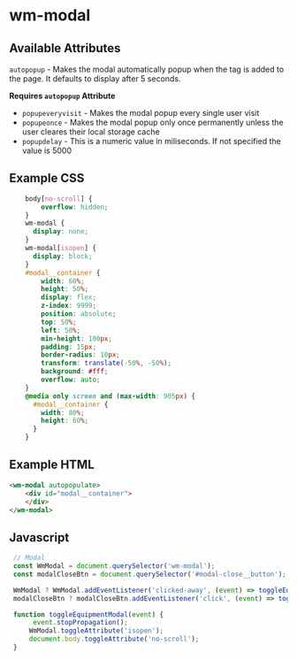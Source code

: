 # wm-modal

## Available Attributes

`autopopup` - Makes the modal automatically popup when the tag is added to the page. It defaults to display after 5 seconds.

**Requires `autopopup` Attribute**

- `popupeveryvisit` - Makes the modal popup every single user visit
- `popupeonce` - Makes the modal popup only once permanently unless the user cleares their local storage cache
- `popupdelay` - This is a numeric value in miliseconds. If not specified the value is 5000 

## Example CSS

```css 
    body[no-scroll] {
        overflow: hidden;
    }
    wm-modal {
      display: none;
    }
    wm-modal[isopen] {
      display: block;
    }
    #modal__container {
        width: 60%;
        height: 50%;
        display: flex;
        z-index: 9999;
        position: absolute;
        top: 50%;
        left: 50%;
        min-height: 100px;
        padding: 15px;
        border-radius: 10px;
        transform: translate(-50%, -50%);
        background: #fff;
        overflow: auto;
    }
    @media only screen and (max-width: 905px) {
      #modal__container {
        width: 80%;
        height: 60%;
      }
    }
```

## Example HTML

```html
<wm-modal autopopulate>
    <div id="modal__container">
    </div>
</wm-modal>
```

## Javascript

```js
 // Modal
 const WmModal = document.querySelector('wm-modal');
 const modalCloseBtn = document.querySelector('#modal-close__button');

 WmModal ? WmModal.addEventListener('clicked-away', (event) => toggleEquipmentModal(event)) : null;
 modalCloseBtn ? modalCloseBtn.addEventListener('click', (event) => toggleEquipmentModal(event)) : null;

 function toggleEquipmentModal(event) {
      event.stopPropagation();
     WmModal.toggleAttribute('isopen');
     document.body.toggleAttribute('no-scroll');
 }
 ```

